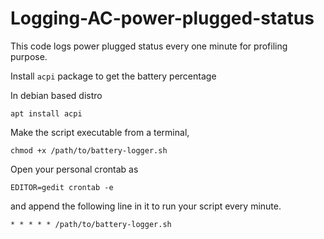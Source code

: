 # Logging-AC-power-plugged-status
This code logs power plugged status every one minute for profiling purpose.

Install ```acpi``` package to get the battery percentage 

In debian based distro

```apt install acpi```


Make the script executable from a terminal,
```
chmod +x /path/to/battery-logger.sh
```

Open your personal crontab as
```
EDITOR=gedit crontab -e
```
and append the following line in it to run your script every minute.

```
* * * * * /path/to/battery-logger.sh
```
